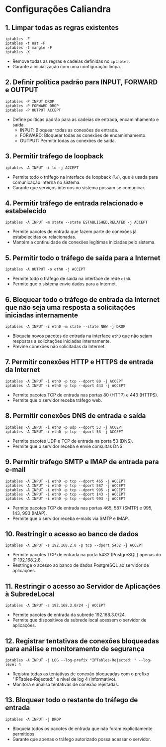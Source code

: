 # Configurações Caliandra

## 1. Limpar todas as regras existentes

```
iptables -F
iptables -t nat -F
iptables -t mangle -F
iptables -X
```
- Remove todas as regras e cadeias definidas no `iptables`.
- Garante a inicialização com uma configuração limpa.

## 2. Definir política padrão para INPUT, FORWARD e OUTPUT

```
iptables -P INPUT DROP
iptables -P FORWARD DROP
iptables -P OUTPUT ACCEPT
```
- Define políticas padrão para as cadeias de entrada, encaminhamento e saída.
  - INPUT: Bloquear todas as conexões de entrada.
  - FORWARD: Bloquear todas as conexões de encaminhamento.
  - OUTPUT: Permitir todas as conexões de saída.

## 3. Permitir tráfego de loopback

```
iptables -A INPUT -i lo -j ACCEPT
```
- Permite todo o tráfego na interface de loopback (`lo`), que é usada para comunicação interna no sistema.
- Garante que serviços internos no sistema possam se comunicar.

## 4. Permitir tráfego de entrada relacionado e estabelecido

```
iptables -A INPUT -m state --state ESTABLISHED,RELATED -j ACCEPT
```
- Permite pacotes de entrada que fazem parte de conexões já estabelecidas ou relacionadas.
- Mantém a continuidade de conexões legítimas iniciadas pelo sistema.

## 5. Permitir todo o tráfego de saída para a Internet

```
iptables -A OUTPUT -o eth0 -j ACCEPT
```
- Permite todo o tráfego de saída na interface de rede `eth0`.
- Permite que o sistema envie dados para a Internet.

## 6. Bloquear todo o tráfego de entrada da Internet que não seja uma resposta a solicitações iniciadas internamente

```
iptables -A INPUT -i eth0 -m state --state NEW -j DROP
```
- Bloqueia novos pacotes de entrada na interface `eth0` que não sejam respostas a solicitações iniciadas internamente.
- Previne conexões não solicitadas da Internet.

## 7. Permitir conexões HTTP e HTTPS de entrada da Internet

```
iptables -A INPUT -i eth0 -p tcp --dport 80 -j ACCEPT
iptables -A INPUT -i eth0 -p tcp --dport 443 -j ACCEPT
```
- Permite pacotes TCP de entrada nas portas 80 (HTTP) e 443 (HTTPS).
- Permite que o servidor receba tráfego web.

## 8. Permitir conexões DNS de entrada e saída

```
iptables -A INPUT -i eth0 -p udp --dport 53 -j ACCEPT
iptables -A INPUT -i eth0 -p tcp --dport 53 -j ACCEPT
```
- Permite pacotes UDP e TCP de entrada na porta 53 (DNS).
- Permite que o servidor receba e envie consultas DNS.

## 9. Permitir tráfego SMTP e IMAP de entrada para e-mail

```
iptables -A INPUT -i eth0 -p tcp --dport 465 -j ACCEPT
iptables -A INPUT -i eth0 -p tcp --dport 587 -j ACCEPT
iptables -A INPUT -i eth0 -p tcp --dport 995 -j ACCEPT
iptables -A INPUT -i eth0 -p tcp --dport 143 -j ACCEPT
iptables -A INPUT -i eth0 -p tcp --dport 993 -j ACCEPT
```
- Permite pacotes TCP de entrada nas portas 465, 587 (SMTP) e 995, 143, 993 (IMAP).
- Permite que o servidor receba e-mails via SMTP e IMAP.

## 10. Restringir o acesso ao banco de dados

```
iptables -A INPUT -s 192.168.2.8 -p tcp --dport 5432 -j ACCEPT
```
- Permite pacotes TCP de entrada na porta 5432 (PostgreSQL) apenas do IP 192.168.2.8.
- Restringe o acesso ao banco de dados PostgreSQL ao servidor de aplicações.

## 11. Restringir o acesso ao Servidor de Aplicações à SubredeLocal

```
iptables -A INPUT -s 192.168.3.0/24 -j ACCEPT
```
- Permite pacotes de entrada da subrede 192.168.3.0/24.
- Permite que dispositivos da subrede local acessem o servidor de aplicações.

## 12. Registrar tentativas de conexões bloqueadas para análise e monitoramento de segurança

```
iptables -A INPUT -j LOG --log-prefix "IPTables-Rejected: " --log-level 4
```
- Registra todas as tentativas de conexão bloqueadas com o prefixo "IPTables-Rejected:" e nível de log 4 (informativo).
- Monitora e analisa tentativas de conexão rejeitadas.

## 13. Bloquear todo o restante do tráfego de entrada

```
iptables -A INPUT -j DROP
```
- Bloqueia todos os pacotes de entrada que não foram explicitamente permitidos.
- Garante que apenas o tráfego autorizado possa acessar o servidor.
